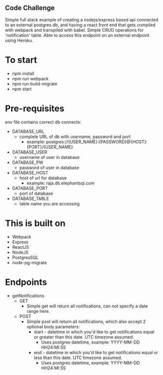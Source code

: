 ## Code Challenge

Simple full stack example of creating a nodejs/express based api connected to an external postgres db, and having a react front end that gets compiled with webpack and transpiled with babel. Simple CRUD operations for 'notification' table. Able to access this endpoint on an external endpoint using Heroku.

# To start

- npm install
- npm run webpack
- npm run build-migrate
- npm start

# Pre-requisites

env file contains correct db connects:
* DATABASE_URL 
    * complete URL of db with username, password and port
        * example: postgres://{USER_NAME}:{PASSWORD}@{HOST}:{PORT}/{USER_NAME}
* DATABASE_USER
    * username of user in database
* DATABASE_PW
    * password of user in database
* DATABASE_HOST
    * host of url for database
        * example: raja.db.elephantsql.com
* DATABASE_PORT
    * port of database
* DATABASE_TABLE
    * table name you are accessing

# This is built on
- Webpack
- Express
- ReactJS
- NodeJS
- PostgresSQL
- node-pg-migrate

# Endpoints
- getNotifications
    * GET
        * Simple get will return all notifications, can not specify a date range here.
    * POST
        * Simple post will return all notifications, which also accept 2 optional body parameters:
            * start - datetime in which you'd like to get notifications equal or greater than this date. UTC timezone assumed.
                * Uses postgres datetime, example: YYYY-MM-DD HH24:MI:SS
            * end - datetime in which you'd like to get notifications equal or less than this date. UTC timezone assumed.
                * Uses postgres datetime, example: YYYY-MM-DD HH24:MI:SS